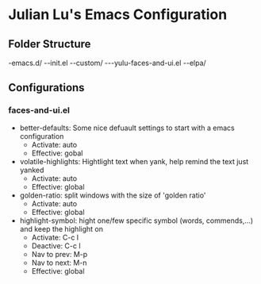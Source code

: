 # Julian Lu's Emacs Configuration  

## Folder Structure  
-emacs.d/
--init.el 
--custom/
---yulu-faces-and-ui.el
--elpa/

## Configurations  
### faces-and-ui.el  
+ better-defaults: Some nice defuault settings to start with a emacs configuration
  - Activate: auto
  - Effective: gobal 
+ volatile-highlights: Hightlight text when yank, help remind the text just yanked
  - Activate: auto
  - Effective: global
+ golden-ratio: split windows with the size of 'golden ratio'
  - Activate: auto
  - Effective: global
+ highlight-symbol: hight one/few specific symbol (words, commends,...) and keep the highlight on
  - Activate: C-c l
  - Deactive: C-c l
  - Nav to prev: M-p
  - Nav to next: M-n 
  - Effective: global
  